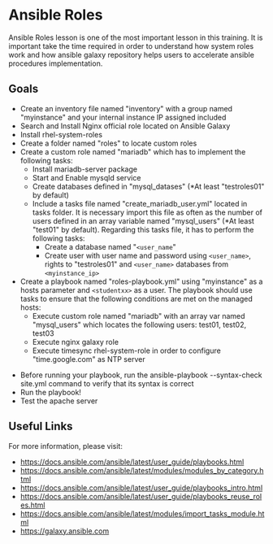 # Ansible Roles

Ansible Roles lesson is one of the most important lesson in this training. It is important take the time required in order to understand how system roles work and how ansible galaxy repository helps users to accelerate ansible procedures implementation.

## Goals

-   Create an inventory file named "inventory" with a group named "myinstance" and your internal instance IP assigned included
-   Search and Install Nginx official role located on Ansible Galaxy
-   Install rhel-system-roles
-   Create a folder named "roles" to locate custom roles
-   Create a custom role named "mariadb" which has to implement the following tasks:
    -   Install mariadb-server package
    -   Start and Enable mysqld service
    -   Create databases defined in "mysql_datases" (*At least "testroles01" by default)
    -   Include a tasks file named "create_mariadb_user.yml" located in tasks folder. It is necessary import this file as often as the number of users defined in an array variable named "mysql_users" (*At least "test01" by default). Regarding this tasks file, it has to perform the following tasks:
        -   Create a database named "``<user_name``"
        -   Create user with user name and password using ``<user_name>``, rights to "testroles01" and ``<user_name>`` databases from `<myinstance_ip>`
-   Create a playbook named "roles-playbook.yml" using "myinstance" as a hosts parameter and `<studentxx>` as a user. The playbook should use tasks to ensure that the following conditions are met on the managed hosts:
    -   Execute custom role named "mariadb" with an array var named "mysql_users" which locates the following users: test01, test02, test03
    -   Execute nginx galaxy role 
    -   Execute timesync rhel-system-role in order to configure "time.google.com" as NTP server 
*   Before running your playbook, run the ansible-playbook --syntax-check site.yml command to verify that its syntax is correct
*   Run the playbook!
*   Test the apache server

## Useful Links

For more information, please visit:

-   https://docs.ansible.com/ansible/latest/user_guide/playbooks.html
-   https://docs.ansible.com/ansible/latest/modules/modules_by_category.html
-   https://docs.ansible.com/ansible/latest/user_guide/playbooks_intro.html
-   https://docs.ansible.com/ansible/latest/user_guide/playbooks_reuse_roles.html
-   https://docs.ansible.com/ansible/latest/modules/import_tasks_module.html
-   https://galaxy.ansible.com

